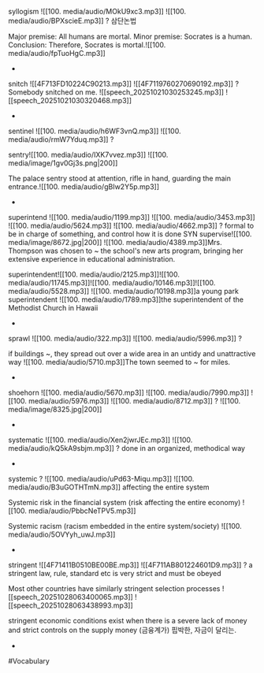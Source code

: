 syllogism ![[100. media/audio/MOkU9xc3.mp3]] ![[100. media/audio/BPXscieE.mp3]]
?
삼단논법

Major premise: All humans are mortal.
Minor premise: Socrates is a human.
Conclusion: Therefore, Socrates is mortal.![[100. media/audio/fpTuoHgC.mp3]]
<!--SR:!2025-11-05,7,260-->
-

snitch ![[4F713FD10224C90213.mp3]]  ![[4F7119760270690192.mp3]]
?
Somebody snitched on me.
![[speech_20251021030253245.mp3]]
![[speech_20251021030320468.mp3]]
<!--SR:!2025-11-02,9,260-->
-

sentinel ![[100. media/audio/h6WF3vnQ.mp3]] ![[100. media/audio/rmW7Yduq.mp3]]
?

sentry![[100. media/audio/IXK7vvez.mp3]]
![[100. media/image/1gv0Gj3s.png|200]]

The palace sentry stood at attention, rifle in hand, guarding the main entrance.![[100. media/audio/gBIw2Y5p.mp3]]
<!--SR:!2025-11-12,19,250-->
-



superintend ![[100. media/audio/1199.mp3]] ![[100. media/audio/3453.mp3]] ![[100. media/audio/5624.mp3]] ![[100. media/audio/4662.mp3]]
?
formal to be in charge of something, and control how it is done SYN supervise![[100. media/image/8672.jpg|200]]
![[100. media/audio/4389.mp3]]Mrs. Thompson was chosen to ~ the school's new arts program, bringing her extensive experience in educational administration.

superintendent![[100. media/audio/2125.mp3]]![[100. media/audio/11745.mp3]]![[100. media/audio/10146.mp3]]![[100. media/audio/5528.mp3]]
![[100. media/audio/10198.mp3]]a young park superintendent  ![[100. media/audio/1789.mp3]]the superintendent of the Methodist Church in Hawaii
<!--SR:!2025-11-04,14,290-->
-


sprawl ![[100. media/audio/322.mp3]] ![[100. media/audio/5996.mp3]]
?

if buildings ~, they spread out over a wide area in an untidy and unattractive way
![[100. media/audio/5710.mp3]]The town seemed to ~ for miles.

<!--SR:!2025-11-04,14,290-->
-

shoehorn ![[100. media/audio/5670.mp3]] ![[100. media/audio/7990.mp3]] ![[100. media/audio/5976.mp3]] ![[100. media/audio/8712.mp3]]
?
![[100. media/image/8325.jpg|200]]
<!--SR:!2025-11-09,14,290-->

-

systematic ![[100. media/audio/Xen2jwrJEc.mp3]] ![[100. media/audio/kQ5kA9sbjm.mp3]]
?
done in an organized, methodical way
<!--SR:!2025-11-14,17,250-->
-

systemic
?
![[100. media/audio/uPd63-Miqu.mp3]] ![[100. media/audio/B3uGOTHTmN.mp3]]
  affecting the entire system

  Systemic risk in the financial system (risk affecting the entire economy) ![[100. media/audio/PbbcNeTPV5.mp3]]

  Systemic racism (racism embedded in the entire system/society) ![[100. media/audio/5OVYyh_uwJ.mp3]]
<!--SR:!2025-11-21,25,270-->
-

stringent ![[4F71411B0510BE00BE.mp3]] ![[4F711AB801224601D9.mp3]]
?
a stringent law, rule, standard etc is very strict and must be obeyed

Most other countries have similarly stringent selection processes
![[speech_20251028063400065.mp3]] ![[speech_20251028063438993.mp3]]

stringent economic conditions exist when there is a severe lack of money and strict controls on the supply money
(금융계가) 핍박한, 자금이 달리는.
<!--SR:!2025-11-08,8,260-->

-

#Vocabulary
